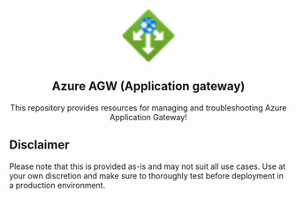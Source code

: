 <p align="center">
 <img width="100px" src="images/application-gateways.svg" align="center" alt="Azure Application Gateway" />
 <h2 align="center">Azure AGW (Application gateway)</h2>
 <p align="center">This repository provides resources for managing and troubleshooting Azure Application Gateway!</p>
</p>

## Disclaimer
Please note that this is provided as-is and may not suit all use cases. Use at your own discretion and make sure to thoroughly test before deployment in a production environment.
